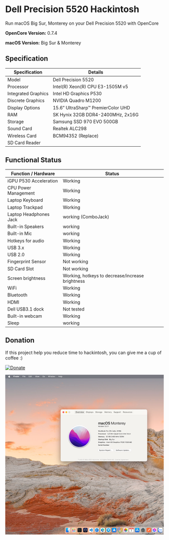 # Dell Precision 5520 Hackintosh

Run macOS Big Sur, Monterey on your Dell Precision 5520 with OpenCore

<b>OpenCore Version:</b> 0.7.4

<b>macOS Version:</b> Big Sur & Monterey

## Specification

| Specification       | Details                            |
| ------------------- | ---------------------------------- |
| Model               | Dell Precision 5520                |
| Processor           | Intel(R) Xeon(R) CPU E3-1505M v5   |
| Integrated Graphics | Intel HD Graphics P530             |
| Discrete Graphics   | NVIDIA Quadro M1200                |
| Display Options     | 15.6” UltraSharp™ PremierColor UHD |
| RAM                 | SK Hynix 32GB DDR4-2400MHz, 2x16G  |
| Storage             | Samsung SSD 970 EVO 500GB          |
| Sound Card          | Realtek ALC298                     |
| Wireless Card       | BCM94352 (Replace)                 |
| SD Card Reader      |                                    |

## Functional Status

| Function / Hardware      | Status                                                     |
| ------------------------ | ---------------------------------------------------------- |
| iGPU P530 Acceleration   | Working                                                    |
| CPU Power Management     | Working                                                    |
| Laptop Keyboard          | Working                                                    |
| Laptop Trackpad          | Working                                                    |
| Laptop Headphones Jack   | working (ComboJack)                              |
| Built-in Speakers        | working                                          |
| Built-in Mic             | working                                          |
| Hotkeys for audio        | Working                                                    |
| USB 3.x                  | Working                                                    |
| USB 2.0                  | Working                                                    |
| Fingerprint Sensor       | Not working                                                |
| SD Card Slot             | Not working                                                |
| Screen brightness        | Working, hotkeys to decrease/increase brightness           |
| WiFi                     | Working                                                    |
| Bluetooth                | Working                                                    |
| HDMI                     | Working                                                    |
| Dell USB3.1 dock         | Not tested                                                 |
| Built-in webcam          | Working                                                    |
| Sleep                    | working                                                    |

## Donation
If this project help you reduce time to hackintosh, you can give me a cup of coffee :) 

[![Donate](https://img.shields.io/badge/Donate-PayPal-green.svg)](https://paypal.me/thanhld?country.x=VN&locale.x=vi_VN)

![alt text](monterey.jpg)
